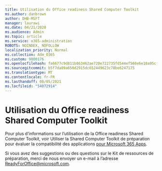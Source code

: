 ```yaml
---
title: Utilisation du Office readiness Shared Computer Toolkit
ms.author: danbrown
author: DHB-MSFT
manager: laurawi
ms.date: 04/21/2020
ms.audience: Admin
ms.topic: article
ms.service: o365-administration
ROBOTS: NOINDEX, NOFOLLOW
localization_priority: Normal
ms.collection: Adm_O365
ms.custom: 9000176
ms.openlocfilehash: fa6677c9d811b863462ae720e722735fd544ef568e6e10a95cff35e54948735e
ms.sourcegitcommit: b5f7da89a650d2915dc652449623c78be6247175
ms.translationtype: MT
ms.contentlocale: fr-FR
ms.lasthandoff: 08/05/2021
ms.locfileid: "54072914"
---
```

# <a name="using-the-office-readiness-toolkit"></a>Utilisation du Office readiness Shared Computer Toolkit

Pour plus d’informations sur l’utilisation de la Office readiness Shared Computer Toolkit, voir Utiliser la Shared Computer Toolkit de préparation pour évaluer la compatibilité des applications [pour Microsoft 365 Apps](https://docs.microsoft.com/DeployOffice/readiness-toolkit-application-compatibility-microsoft-365-apps).

Si vous avez des suggestions ou des questions sur le Kit de ressources de préparation, merci de nous envoyer un e-mail à l’adresse ReadyForOffice@microsoft.com.
